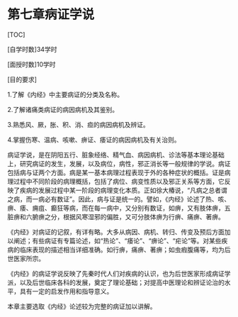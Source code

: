 # 第七章病证学说

[TOC]

[自学时数]34学时

[面授时数]10学时

[目的要求]

1.了解《内经》中主要病证的分类及名称。

2.了解诸痛类病证的病因病机及其鉴别。

3.熟悉风、厥，胀、积、消、疸的病因病机及辨证。

4.掌握伤寒、温病、咳嗽、痹证、痿证的病因病机及有关治则。

病证学说，是在阴阳五行、脏象经络、精气血、病因病机、诊法等基本理论基础上，研究病证的发生，发展，以及病位，病性，邪正消长等一般规律的学说。病证包括病与证两个方面。病是某一基本病理过程表现于外的各种症状的概括。证是病理过程中不同阶段的病理概括，包括了病位、病变性质以及邪正关系等方面，它反映了疾病的发展过程中某一阶段的病理变化本质。正如徐大椿说，“凡病之总者谓之病，而一病必有数证”。因此，病与证是统一的。譬如，《内经》论述了热、咳、痹、痿、痈疽、癫狂等病，而在每一病中，又分别有数证，如痹，又有肢体痹，五脏痹和六腑痹之分，根据风寒湿邪的偏胜，又可分肢体痹为行痹、痛痹、著痹。

《内经》对病证的记叙，有详有略。大多从病因、病机、转归、传变及预后方面加以阐述；有些病证有专篇论述，如“热论”、“痿论”、“痹论”、“疟论”等。对某些疾病的临床表现的描述相当详细准确。如行痹，痛痹、著痹；如虫瘕腹痛等，均为后世医家所宗。

《内经》的病证学说反映了先秦时代人们对疾病的认识，也为后世医家形成病证学派，以及后世临床各科的发展，奠定了理论基础；对提高中医理论和辨证论治的水平，具有一定的启发作用和指导意义。

本章主要选取《内经》论述较为完整的病证加以讲解。

